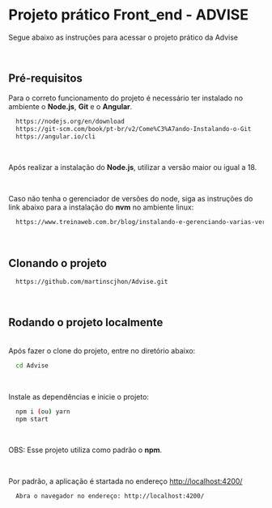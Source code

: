 # Projeto prático Front_end - ADVISE

Segue abaixo as instruções para acessar o projeto prático da Advise

<br />

## Pré-requisitos

Para o correto funcionamento do projeto é necessário ter instalado no ambiente o **Node.js**, **Git** e o **Angular**.

```bash
  https://nodejs.org/en/download
  https://git-scm.com/book/pt-br/v2/Come%C3%A7ando-Instalando-o-Git
  https://angular.io/cli
```

<br />

Após realizar a instalação do **Node.js**, utilizar a versão maior ou igual a 18.

<br />

Caso não tenha o gerenciador de versões do node, siga as instruções do link abaixo para a instalação do **nvm** no ambiente linux:

```bash
  https://www.treinaweb.com.br/blog/instalando-e-gerenciando-varias-versoes-do-node-js-com-nvm
```

<br />

## Clonando o projeto

```bash
  https://github.com/martinscjhon/Advise.git
```

<br />

## Rodando o projeto localmente

<br />
Após fazer o clone do projeto, entre no diretório abaixo:

```bash
  cd Advise
```

<br />

Instale as dependências e inicie o projeto:

```bash    
  npm i (ou) yarn
  npm start
```

<br />

OBS: Esse projeto utiliza como padrão o **npm**.

<br />

Por padrão, a aplicação é startada no endereço [http://localhost:4200/](http://localhost:4200/)

```bash
  Abra o navegador no endereço: http://localhost:4200/
```
